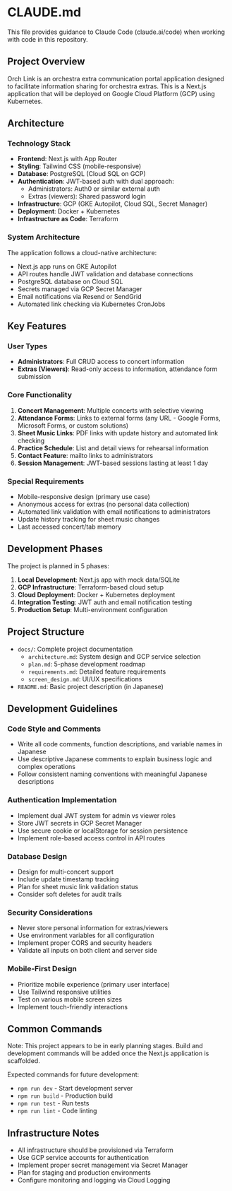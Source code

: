 # CLAUDE.md

This file provides guidance to Claude Code (claude.ai/code) when working with code in this repository.

## Project Overview

Orch Link is an orchestra extra communication portal application designed to facilitate information sharing for orchestra extras. This is a Next.js application that will be deployed on Google Cloud Platform (GCP) using Kubernetes.

## Architecture

### Technology Stack

- **Frontend**: Next.js with App Router
- **Styling**: Tailwind CSS (mobile-responsive)
- **Database**: PostgreSQL (Cloud SQL on GCP)
- **Authentication**: JWT-based auth with dual approach:
  - Administrators: Auth0 or similar external auth
  - Extras (viewers): Shared password login
- **Infrastructure**: GCP (GKE Autopilot, Cloud SQL, Secret Manager)
- **Deployment**: Docker + Kubernetes
- **Infrastructure as Code**: Terraform

### System Architecture

The application follows a cloud-native architecture:

- Next.js app runs on GKE Autopilot
- API routes handle JWT validation and database connections
- PostgreSQL database on Cloud SQL
- Secrets managed via GCP Secret Manager
- Email notifications via Resend or SendGrid
- Automated link checking via Kubernetes CronJobs

## Key Features

### User Types

- **Administrators**: Full CRUD access to concert information
- **Extras (Viewers)**: Read-only access to information, attendance form submission

### Core Functionality

1. **Concert Management**: Multiple concerts with selective viewing
2. **Attendance Forms**: Links to external forms (any URL - Google Forms, Microsoft Forms, or custom solutions)
3. **Sheet Music Links**: PDF links with update history and automated link checking
4. **Practice Schedule**: List and detail views for rehearsal information
5. **Contact Feature**: mailto links to administrators
6. **Session Management**: JWT-based sessions lasting at least 1 day

### Special Requirements

- Mobile-responsive design (primary use case)
- Anonymous access for extras (no personal data collection)
- Automated link validation with email notifications to administrators
- Update history tracking for sheet music changes
- Last accessed concert/tab memory

## Development Phases

The project is planned in 5 phases:

1. **Local Development**: Next.js app with mock data/SQLite
2. **GCP Infrastructure**: Terraform-based cloud setup
3. **Cloud Deployment**: Docker + Kubernetes deployment
4. **Integration Testing**: JWT auth and email notification testing
5. **Production Setup**: Multi-environment configuration

## Project Structure

- `docs/`: Complete project documentation
  - `architecture.md`: System design and GCP service selection
  - `plan.md`: 5-phase development roadmap
  - `requirements.md`: Detailed feature requirements
  - `screen_design.md`: UI/UX specifications
- `README.md`: Basic project description (in Japanese)

## Development Guidelines

### Code Style and Comments

- Write all code comments, function descriptions, and variable names in Japanese
- Use descriptive Japanese comments to explain business logic and complex operations
- Follow consistent naming conventions with meaningful Japanese descriptions

### Authentication Implementation

- Implement dual JWT system for admin vs viewer roles
- Store JWT secrets in GCP Secret Manager
- Use secure cookie or localStorage for session persistence
- Implement role-based access control in API routes

### Database Design

- Design for multi-concert support
- Include update timestamp tracking
- Plan for sheet music link validation status
- Consider soft deletes for audit trails

### Security Considerations

- Never store personal information for extras/viewers
- Use environment variables for all configuration
- Implement proper CORS and security headers
- Validate all inputs on both client and server side

### Mobile-First Design

- Prioritize mobile experience (primary user interface)
- Use Tailwind responsive utilities
- Test on various mobile screen sizes
- Implement touch-friendly interactions

## Common Commands

Note: This project appears to be in early planning stages. Build and development commands will be added once the Next.js application is scaffolded.

Expected commands for future development:

- `npm run dev` - Start development server
- `npm run build` - Production build
- `npm run test` - Run tests
- `npm run lint` - Code linting

## Infrastructure Notes

- All infrastructure should be provisioned via Terraform
- Use GCP service accounts for authentication
- Implement proper secret management via Secret Manager
- Plan for staging and production environments
- Configure monitoring and logging via Cloud Logging
